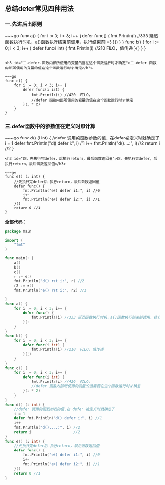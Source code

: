 
<h2 id="总结defer常见四种用法">总结defer常见四种用法</h2>
<h3 id="一.先进后出原则">一.先进后出原则</h3>
~~~go
func a() {
	for i := 0; i < 3; i++ {
		defer func() {
			fmt.Println(i) //333 延迟函数执行时机，a()函数执行结束前调用，执行结束前i=3
		}()
	}
}
func b() {
	for i := 0; i < 3; i++ {
		defer func(i int) {
			fmt.Println(i) //210  FILO，值传递
		}(i)
	}
}

~~~

<h3 id="二.defer-函数内部所使用的变量的值在这个函数运行时才确定">二.defer 函数内部所使用的变量的值在这个函数运行时才确定</h3>

~~~go
func c() {
	for i := 0; i < 3; i++ {
		defer func(i int) {
			fmt.Println(i) //420  FILO，
			//defer 函数内部所使用的变量的值在这个函数运行时才确定
		}(i * 2)
	}
}
~~~
<h3 id="三.defer函数中的参数值在定义时即计算">三.defer函数中的参数值在定义时即计算</h3>
~~~go
func d() (i int) {
	//defer 调用的函数参数的值，在defer被定义时就确定了
	i = 1
	defer fmt.Println("d() defer i:", i) //1
	i++
	fmt.Println("d()....:", i) //2
	return i                   //2
}

~~~
<h3 id="四、先执行完defer，后执行return，最后函数返回值">四、先执行完defer，后执行return，最后函数返回值</h3>

~~~go
func e() (i int) {
	//先执行完defer后 执行return，最后函数返回值
	defer func() {
		fmt.Println("e() defer i1:", i) //0
		i++
		fmt.Println("e() defer i2:", i) //1
	}()
	return 0 //1
}

~~~
<p><strong>全部代码：</strong></p>

~~~go
package main

import (
	"fmt"
)

func main() {
	a()
	b()
	c()
	r := d()
	fmt.Println("d() ret i:", r) //2
	r2 := e()
	fmt.Println("e() ret i:", r2) //1

}
func a() {
	for i := 0; i < 3; i++ {
		defer func() {
			fmt.Println(i) //333 延迟函数执行时机，a()函数执行结束前调用，执行结束前i=3
		}()
	}
}
func b() {
	for i := 0; i < 3; i++ {
		defer func(i int) {
			fmt.Println(i) //210  FILO，值传递
		}(i)
	}
}
func c() {
	for i := 0; i < 3; i++ {
		defer func(i int) {
			fmt.Println(i) //420  FILO，
			//defer 函数内部所使用的变量的值需要在这个函数运行时才确定
		}(i * 2)
	}
}
func d() (i int) {
	//defer 调用的函数参数的值,在 defer 被定义时就确定了
	i = 1
	defer fmt.Println("d() defer i:", i) //1
	i++
	fmt.Println("d()....:", i) //2
	return i                   //2
}
func e() (i int) {
	//先执行完defer后 执行return，最后函数返回值
	defer func() {
		fmt.Println("e() defer i1:", i) //0
		i++
		fmt.Println("e() defer i2:", i) //1
	}()
	return 0 //1
}
~~~

